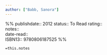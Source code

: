 ```yaml
---
author: ["Babb, Sanora"]
---
```

%%
publishdate:: 2012
status:: To Read
rating::  
notes::  
date-read::  
ISBN13:: 9780806187525
%%

`=this.notes`